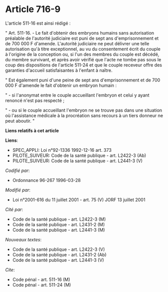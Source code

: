 # Article 716-9

L'article 511-16 est ainsi rédigé :

" Art. 511-16. - Le fait d'obtenir des embryons humains sans autorisation préalable de l'autorité judiciaire est puni de sept
ans d'emprisonnement et de 700 000 F d'amende. L'autorité judiciaire ne peut délivrer une telle autorisation qu'à titre
exceptionnel, au vu du consentement écrit du couple à l'origine de la conception ou, si l'un des membres du couple est
décédé, du membre survivant, et après avoir vérifié que l'acte ne tombe pas sous le coup des dispositions de l'article 511-24
et que le couple receveur offre des garanties d'accueil satisfaisantes à l'enfant à naître.

" Est également puni d'une peine de sept ans d'emprisonnement et de 700 000 F d'amende le fait d'obtenir un embryon humain :

" - si l'anonymat entre le couple accueillant l'embryon et celui y ayant renoncé n'est pas respecté ;

" - ou si le couple accueillant l'embryon ne se trouve pas dans une situation où l'assistance médicale à la procréation sans
recours à un tiers donneur ne peut aboutir. "

**Liens relatifs à cet article**

**Liens**:

  - SPEC_APPLI: Loi n°92-1336 1992-12-16 art. 373
  - PILOTE_SUIVEUR: Code de la santé publique - art. L2422-3 (Ab)
  - PILOTE_SUIVEUR: Code de la santé publique - art. L2441-3 (V)

_Codifié par_:

  - Ordonnance 96-267 1996-03-28

_Modifié par_:

  - Loi n°2001-616 du 11 juillet 2001 - art. 75 (V) JORF 13 juillet 2001

_Cité par_:

  - Code de la santé publique - art. L2422-3 (M)
  - Code de la santé publique - art. L2431-2 (M)
  - Code de la santé publique - art. L2441-3 (M)

_Nouveaux textes_:

  - Code de la santé publique - art. L2422-3 (V)
  - Code de la santé publique - art. L2431-2 (Ab)
  - Code de la santé publique - art. L2441-3 (V)

_Cite_:

  - Code pénal - art. 511-16 (M)
  - Code pénal - art. 511-24 (M)
